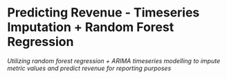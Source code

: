 # Predicting Revenue - Timeseries Imputation + Random Forest Regression
*Utilizing random forest regression + ARIMA timeseries modelling to impute metric values and predict revenue for reporting purposes*
